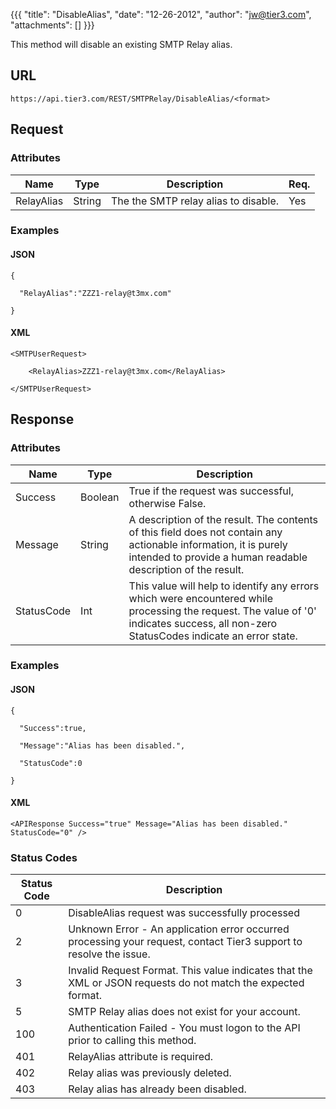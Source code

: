 {{{
  "title": "DisableAlias",
  "date": "12-26-2012",
  "author": "jw@tier3.com",
  "attachments": []
}}}

This method will disable an existing SMTP Relay alias.

## URL

    https://api.tier3.com/REST/SMTPRelay/DisableAlias/<format>

## Request

### Attributes
  
<table>
  <tbody>
    <tr>
      <thead>
      <tr>
        <th>Name</th>
        <th>Type</th>
        <th>Description</th>
        <th>Req.</th>
      </tr>
    </thead>
    <tbody>
    </tr>
    <tr>
      <td>RelayAlias</td>
      <td>String</td>
      <td>The the SMTP relay alias to disable.</td>
      <td>Yes</td>
    </tr>
  </tbody>
</table>

### Examples

#### JSON

    {

      "RelayAlias":"ZZZ1-relay@t3mx.com"

    }

#### XML

    <SMTPUserRequest>

        <RelayAlias>ZZZ1-relay@t3mx.com</RelayAlias>

    </SMTPUserRequest>

## Response

### Attributes

<table>
  <thead>
    <tr>
      <th>Name</th>
      <th>Type</th>
      <th>Description</th>
    </tr>
  </thead>
  <tbody>
    <tr>
      <td>Success</td>
      <td>Boolean</td>
      <td>True if the request was successful, otherwise False.</td>
    </tr>
    <tr>
      <td>Message</td>
      <td>String</td>
      <td>A description of the result. The contents of this field does not contain any actionable information, it is purely intended to provide a human readable description of the result.</td>
    </tr>
    <tr>
      <td>StatusCode</td>
      <td>Int</td>
      <td>This value will help to identify any errors which were encountered while processing the request. The value of '0' indicates success, all non-zero StatusCodes indicate an error state.</td>
    </tr>
  </tbody>
</table>

### Examples

#### JSON

    {

      "Success":true,

      "Message":"Alias has been disabled.",

      "StatusCode":0 

    }

#### XML

    <APIResponse Success="true" Message="Alias has been disabled." StatusCode="0" />

### Status Codes

<table>
    <thead>
  <tr>
    <th>Status Code</th>
    <th>Description</th>
  </tr>
  </thead>
  <tbody>
    <tr>
      <td>0</td>
      <td>DisableAlias request was successfully processed</td>
    </tr>
    <tr>
      <td>2</td>
      <td>Unknown Error - An application error occurred processing your request, contact Tier3 support to resolve the issue.</td>
    </tr>
    <tr>
      <td>3</td>
      <td>Invalid Request Format. This value indicates that the XML or JSON requests do not match the expected format.</td>
    </tr>
    <tr>
      <td>5</td>
      <td>SMTP Relay alias does not exist for your account.</td>
    </tr>
    <tr>
      <td>100</td>
      <td>Authentication Failed - You must logon to the API prior to calling this method.</td>
    </tr>
    <tr>
      <td>401</td>
      <td>RelayAlias attribute is required.</td>
    </tr>
    <tr>
      <td>402</td>
      <td>Relay alias was previously deleted.</td>
    </tr>
    <tr>
      <td>403</td>
      <td>Relay alias has already been disabled.</td>
    </tr>
  </tbody>
</table>